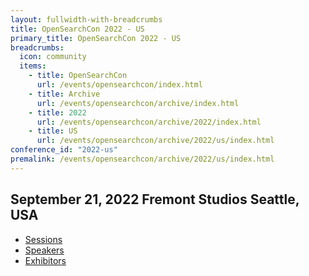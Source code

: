 ```yaml
---
layout: fullwidth-with-breadcrumbs
title: OpenSearchCon 2022 - US
primary_title: OpenSearchCon 2022 - US
breadcrumbs:
  icon: community
  items:
    - title: OpenSearchCon
      url: /events/opensearchcon/index.html
    - title: Archive
      url: /events/opensearchcon/archive/index.html
    - title: 2022
      url: /events/opensearchcon/archive/2022/index.html
    - title: US
      url: /events/opensearchcon/archive/2022/us/index.html
conference_id: "2022-us"
premalink: /events/opensearchcon/archive/2022/us/index.html
---
```


## September 21, 2022 Fremont Studios Seattle, USA

* [Sessions](/events/opensearchcon/archive/2022/us/sessions/index.html)
* [Speakers](/events/opensearchcon/archive/2022/us/speakers/index.html)
* [Exhibitors](/events/opensearchcon/archive/2022/us/exhibitors/index.html)
